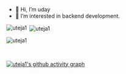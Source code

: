 - 👋 Hi, I’m uday
- 👀 I’m interested in backend development.

<p><img align="left" src="https://github-readme-stats.vercel.app/api/top-langs?username=uteja1&show_icons=true&locale=en&layout=compact&theme=react" alt="uteja1" /></p>

<p>&nbsp;<img align="center" src="https://github-readme-stats.vercel.app/api?username=uteja1&show_icons=true&locale=en&theme=react" alt="uteja1" /></p>

<p><img align="center" src="https://github-readme-streak-stats.herokuapp.com/?user=uteja1&theme=react" alt="uteja1" /></p>

<br/>

[![uteja1's github activity graph](https://github-readme-activity-graph.vercel.app/graph?username=uteja1&theme=react)](https://github.com/ashutosh00710/github-readme-activity-graph)
<br/>


